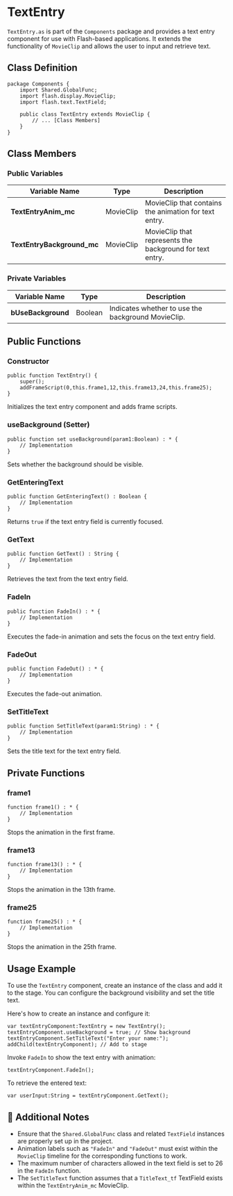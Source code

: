 # TextEntry
`TextEntry.as` is part of the `Components` package and provides a text entry component for use with Flash-based applications.
It extends the functionality of `MovieClip` and allows the user to input and retrieve text.

## Class Definition

```as3
package Components {
    import Shared.GlobalFunc;
    import flash.display.MovieClip;
    import flash.text.TextField;

    public class TextEntry extends MovieClip {
        // ... [Class Members]
    }
}
```

## Class Members

### Public Variables

| Variable Name          | Type        | Description                                    |
| ---------------------- | ----------- | ---------------------------------------------- |
| **TextEntryAnim_mc**   | MovieClip   | MovieClip that contains the animation for text entry. |
| **TextEntryBackground_mc** | MovieClip | MovieClip that represents the background for text entry. |

### Private Variables

| Variable Name         | Type    | Description                                       |
| --------------------- | ------- | ------------------------------------------------- |
| **bUseBackground**    | Boolean | Indicates whether to use the background MovieClip. |

## Public Functions

### Constructor

```as3
public function TextEntry() {
    super();
    addFrameScript(0,this.frame1,12,this.frame13,24,this.frame25);
}
```
Initializes the text entry component and adds frame scripts.

### **useBackground** (Setter)
```as3
public function set useBackground(param1:Boolean) : * {
    // Implementation
}
```
Sets whether the background should be visible.

### **GetEnteringText**
```as3
public function GetEnteringText() : Boolean {
    // Implementation
}
```
Returns `true` if the text entry field is currently focused.

### **GetText**
```as3
public function GetText() : String {
    // Implementation
}
```
Retrieves the text from the text entry field.

### **FadeIn**
```as3
public function FadeIn() : * {
    // Implementation
}
```
Executes the fade-in animation and sets the focus on the text entry field.

### **FadeOut**
```as3
public function FadeOut() : * {
    // Implementation
}
```
Executes the fade-out animation.

### **SetTitleText**
```as3
public function SetTitleText(param1:String) : * {
    // Implementation
}
```
Sets the title text for the text entry field.

## Private Functions

### **frame1**
```as3
function frame1() : * {
    // Implementation
}
```
Stops the animation in the first frame.

### **frame13**
```as3
function frame13() : * {
    // Implementation
}
```
Stops the animation in the 13th frame.

### **frame25**
```as3
function frame25() : * {
    // Implementation
}
```
Stops the animation in the 25th frame.


## Usage Example
To use the `TextEntry` component, create an instance of the class and add it to the stage.
You can configure the background visibility and set the title text.

Here's how to create an instance and configure it:

```as3
var textEntryComponent:TextEntry = new TextEntry();
textEntryComponent.useBackground = true; // Show background
textEntryComponent.SetTitleText("Enter your name:");
addChild(textEntryComponent); // Add to stage
```

Invoke `FadeIn` to show the text entry with animation:
```as3
textEntryComponent.FadeIn();
```

To retrieve the entered text:
```as3
var userInput:String = textEntryComponent.GetText();
```

## 📄 Additional Notes
- Ensure that the `Shared.GlobalFunc` class and related `TextField` instances are properly set up in the project.
- Animation labels such as `"FadeIn"` and `"FadeOut"` must exist within the `MovieClip` timeline for the corresponding functions to work.
- The maximum number of characters allowed in the text field is set to 26 in the `FadeIn` function.
- The `SetTitleText` function assumes that a `TitleText_tf` TextField exists within the `TextEntryAnim_mc` MovieClip.
